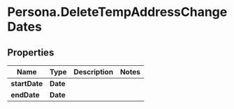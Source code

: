 # Persona.DeleteTempAddressChangeDates

## Properties

Name | Type | Description | Notes
------------ | ------------- | ------------- | -------------
**startDate** | **Date** |  | 
**endDate** | **Date** |  | 


